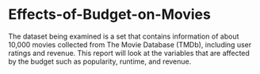 # Effects-of-Budget-on-Movies
The dataset being examined is a set that contains information of about 10,000 movies collected from The Movie Database (TMDb), including user ratings and revenue. This report will look at the variables that are affected by the budget such as popularity, runtime, and revenue.
